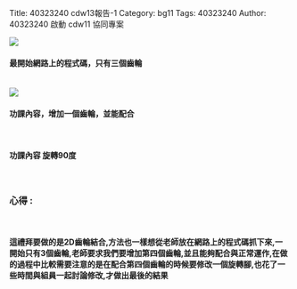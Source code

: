 Title: 40323240 cdw13報告-1
Category: bg11
Tags: 40323240
Author: 40323240
啟動 cdw11 協同專案

<!-- PELICAN_END_SUMMARY -->
<img src="http://i.imgur.com/yqeOhP6.png">
</br>
<h4>最開始網路上的程式碼，只有三個齒輪</h4>
</br>
<img src="http://i.imgur.com/TDwTdON.png">
</br>
<h4>功課內容，增加一個齒輪，並能配合</h4>
</br>
<h4>功課內容 旋轉90度</h4>
</br>
<h3>心得 :</h3>
</br>
<h4>這禮拜要做的是2D齒輪結合,方法也一樣想從老師放在網路上的程式碼抓下來,一開始只有3個齒輪,老師要求我們要增加第四個齒輪,並且能夠配合與正常運作,在做的過程中比較需要注意的是在配合第四個齒輪的時候要修改一個旋轉腳,也花了一些時間與組員一起討論修改,才做出最後的結果</h4>